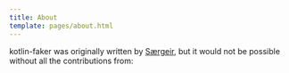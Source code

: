 ```yaml
---
title: About
template: pages/about.html
---
```


kotlin-faker was originally written by [Særgeir](https://github.com/serpro69), but it would not be possible without all the contributions from:
